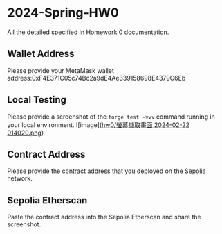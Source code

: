 # 2024-Spring-HW0

All the detailed specified in Homework 0 documentation.

## Wallet Address
Please provide your MetaMask wallet address:0xF4E371C05c74Bc2a9dE4Ae339158698E4379C6Eb

## Local Testing
Please provide a screenshot of the `forge test -vvv` command running in your local environment.
![image]([hw0/螢幕擷取畫面 2024-02-22 014020.png](https://github.com/rayliao1031/2024-Spring-HW0/blob/main/hw0/%E8%9E%A2%E5%B9%95%E6%93%B7%E5%8F%96%E7%95%AB%E9%9D%A2%202024-02-22%20014020.png))

## Contract Address
Please provide the contract address that you deployed on the Sepolia network.

## Sepolia Etherscan
Paste the contract address into the Sepolia Etherscan and share the screenshot.
